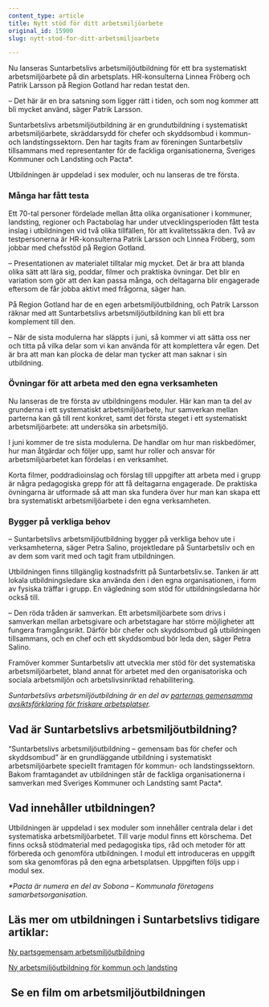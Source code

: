 ```yaml
---
content_type: article
title: Nytt stöd för ditt arbetsmiljöarbete
original_id: 15900
slug: nytt-stod-for-ditt-arbetsmiljoarbete

---
```


Nu lanseras Suntarbetslivs arbetsmiljöutbildning för ett bra systematiskt arbetsmiljöarbete på din arbetsplats. HR-konsulterna Linnea Fröberg och Patrik Larsson på Region Gotland har redan testat den.

– Det här är en bra satsning som ligger rätt i tiden, och som nog kommer att bli mycket använd, säger Patrik Larsson.

Suntarbetslivs arbetsmiljöutbildning är en grundutbildning i systematiskt arbetsmiljöarbete, skräddarsydd för chefer och skyddsombud i kommun- och landstingssektorn. Den har tagits fram av föreningen Suntarbetsliv tillsammans med representanter för de fackliga organisationerna, Sveriges Kommuner och Landsting och Pacta\*.

Utbildningen är uppdelad i sex moduler, och nu lanseras de tre första.

### Många har fått testa

Ett 70-tal personer fördelade mellan åtta olika organisationer i kommuner, landsting, regioner och Pactabolag har under utvecklingsperioden fått testa inslag i utbildningen vid två olika tillfällen, för att kvalitetssäkra den. Två av testpersonerna är HR-konsulterna Patrik Larsson och Linnea Fröberg, som jobbar med chefsstöd på Region Gotland.

– Presentationen av materialet tilltalar mig mycket. Det är bra att blanda olika sätt att lära sig, poddar, filmer och praktiska övningar. Det blir en variation som gör att den kan passa många, och deltagarna blir engagerade eftersom de får jobba aktivt med frågorna, säger han.

På Region Gotland har de en egen arbetsmiljöutbildning, och Patrik Larsson räknar med att Suntarbetslivs arbetsmiljöutbildning kan bli ett bra komplement till den.

– När de sista modulerna har släppts i juni, så kommer vi att sätta oss ner och titta på vilka delar som vi kan använda för att komplettera vår egen. Det är bra att man kan plocka de delar man tycker att man saknar i sin utbildning.

### Övningar för att arbeta med den egna verksamheten

Nu lanseras de tre första av utbildningens moduler. Här kan man ta del av grunderna i ett systematiskt arbetsmiljöarbete, hur samverkan mellan parterna kan gå till rent konkret, samt det första steget i ett systematiskt arbetsmiljöarbete: att undersöka sin arbetsmiljö.

I juni kommer de tre sista modulerna. De handlar om hur man riskbedömer, hur man åtgärdar och följer upp, samt hur roller och ansvar för arbetsmiljöarbetet kan fördelas i en verksamhet.

Korta filmer, poddradioinslag och förslag till uppgifter att arbeta med i grupp är några pedagogiska grepp för att få deltagarna engagerade. De praktiska övningarna är utformade så att man ska fundera över hur man kan skapa ett bra systematiskt arbetsmiljöarbete i den egna verksamheten.

### Bygger på verkliga behov

– Suntarbetslivs arbetsmiljöutbildning bygger på verkliga behov ute i verksamheterna, säger Petra Salino, projektledare på Suntarbetsliv och en av dem som varit med och tagit fram utbildningen.

Utbildningen finns tillgänglig kostnadsfritt på Suntarbetsliv.se. Tanken är att lokala utbildningsledare ska använda den i den egna organisationen, i form av fysiska träffar i grupp. En vägledning som stöd för utbildningsledarna hör också till.

– Den röda tråden är samverkan. Ett arbetsmiljöarbete som drivs i samverkan mellan arbetsgivare och arbetstagare har större möjligheter att fungera framgångsrikt. Därför bör chefer och skyddsombud gå utbildningen tillsammans, och en chef och ett skyddsombud bör leda den, säger Petra Salino.

Framöver kommer Suntarbetsliv att utveckla mer stöd för det systematiska arbetsmiljöarbetet, bland annat för arbetet med den organisatoriska och sociala arbetsmiljön och arbetslivsinriktad rehabilitering.

_Suntarbetslivs arbetsmiljöutbildning är en del av [parternas gemensamma avsiktsförklaring för friskare arbetsplatser](https://skl.se/download/18.423b16a615bc92dffea3102e/1493902236154/Avsiktsf%C3%B6rklaring+om+%C3%A5tg%C3%A4rder+f%C3%B6r+friskare+arbetsplatser+i+kommuner+och+landsting+19+augusti+2016.pdf)._

Vad är Suntarbetslivs arbetsmiljöutbildning?
--------------------------------------------

“Suntarbetslivs arbetsmiljöutbildning – gemensam bas för chefer och skyddsombud” är en grundläggande utbildning i systematiskt arbetsmiljöarbete speciellt framtagen för kommun- och landstingssektorn. Bakom framtagandet av utbildningen står de fackliga organisationerna i samverkan med Sveriges Kommuner och Landsting samt Pacta\*.

Vad innehåller utbildningen?
----------------------------

Utbildningen är uppdelad i sex moduler som innehåller centrala delar i det systematiska arbetsmiljöarbetet. Till varje modul finns ett körschema. Det finns också stödmaterial med pedagogiska tips, råd och metoder för att förbereda och genomföra utbildningen. I modul ett introduceras en uppgift som ska genomföras på den egna arbetsplatsen. Uppgiften följs upp i modul sex.

_\*Pacta är numera en del av Sobona – Kommunala företagens samarbetsorganisation._

Läs mer om utbildningen i Suntarbetslivs tidigare artiklar:
-----------------------------------------------------------

[Ny partsgemensam arbetsmiljöutbildning](https://www.suntarbetsliv.se/rapporterat/suntarbetslivs-arbetsmiljoutbildning/ "Ny partsgemensam arbetsmiljöutbildning")

[Ny arbetsmiljöutbildning för kommun och landsting](https://www.suntarbetsliv.se/artiklar/systematiskt-arbetsmiljoarbete/utbildning-om-arbetsmiljo/ "Ny arbetsmiljöutbildning")

 Se en film om arbetsmiljöutbildningen
--------------------------------------

